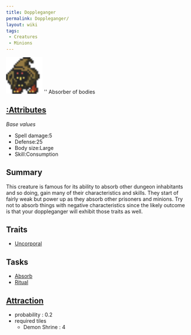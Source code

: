 ```yaml
---
title: Doppleganger
permalink: Doppleganger/
layout: wiki
tags:
 - Creatures
 - Minions
---
```


<img src="doppleganger.png" title="fig:doppleganger.png" alt="doppleganger.png" width="100" />
'' Absorber of bodies

[:Attributes](:Attributes "wikilink")
-------------------------------------

*Base values*

-   Spell damage:5
-   Defense:25
-   Body size:Large
-   Skill:Consumption

Summary
-------

This creature is famous for its ability to absorb other dungeon
inhabitants and so doing, gain many of their characteristics and skills.
They start of fairly weak but power up as they absorb other prisoners
and minions. Try not to absorb things with negative characteristics
since the likely outcome is that your doppleganger will exhibit those
traits as well.

Traits
------

-   [Uncorporal](:Traits#Uncorporal "wikilink")

Tasks
-----

-   [Absorb](:Skills#Absorbtion "wikilink")
-   [Ritual](:Ritual_Room "wikilink")

[Attraction](:Immigration "wikilink")
-------------------------------------

-   probability : 0.2
-   required tiles
    -   Demon Shrine : 4

